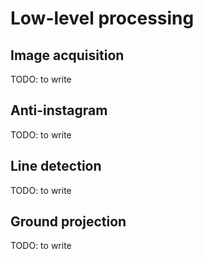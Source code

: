 # Low-level processing

## Image acquisition

TODO: to write

## Anti-instagram

TODO: to write

## Line detection

TODO: to write

## Ground projection

TODO: to write
